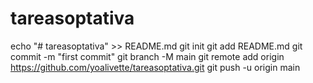 # tareasoptativa
echo "# tareasoptativa" >> README.md
  git init
  git add README.md
  git commit -m "first commit"
  git branch -M main
  git remote add origin https://github.com/yoalivette/tareasoptativa.git
  git push -u origin main
